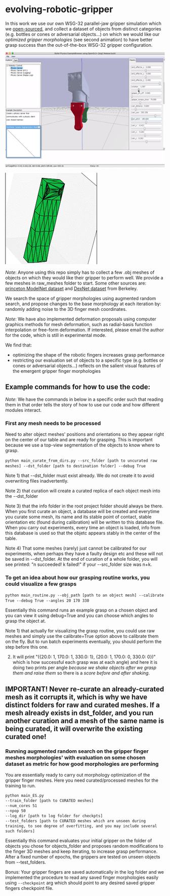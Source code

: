 # evolving-robotic-gripper

In this work we use our own WSG-32 parallel-jaw gripper simulation which we [open-sourced](https://github.com/jaks19/parallel_gripper_simulation_pybullet), and collect a dataset of objects from distinct categories (e.g. bottles or cones or adversarial objects...)  on which we would like our *optimized gripper morphologies* (see second animation) to have better grasp success than the out-of-the-box WSG-32 gripper configuration.

![GUI wrapper preview](https://github.com/jaks19/evolving-robotic-gripper/blob/master/gifs/gif_sim.gif)

![GUI wrapper preview](https://github.com/jaks19/evolving-robotic-gripper/blob/master/gifs/gif_optimizing.gif)

*Note*: Anyone using this repo simply has to collect a few .obj meshes of objects on which they would like their gripper to perform well. We provide a few meshes in raw_meshes folder to start.
Some other sources are: [princeton ModelNet dataset](https://modelnet.cs.princeton.edu/) and [DexNet dataset](https://berkeley.app.box.com/s/6mnb2bzi5zfa7qpwyn7uq5atb7vbztng_) from Berkeley.

We search the space of gripper morphologies using augmented random search, and propose changes to the base morphology at each iteration by: randomly adding noise to the 3D finger mesh coordinates. 

*Note*: We have also implemented deformation proposals using computer graphics methods for mesh deformation, such as radial-basis function interpolation or free-form deformation. If interested, please email the author for the code, which is still in experimental mode.

We find that: 
* optimizing the shape of the robotic fingers increases grasp performance
* restricting our evaluation set of objects to a specific type (e.g. bottles or cones or adversarial objects...) reflects on the salient visual features of the emergent gripper finger morphologies

## Example commands for how to use the code:
*Note*: We have the commands in below in a specific order such that reading them in that order tells the story of how to use our code and how different modules interact.

### First any mesh needs to be processed
Need to alter object meshes' positions and orientations so they appear right on the center of our table and are ready for grasping. This is important because we use a top-view segmentation of the objects to know where to grasp.

```python main_curate_from_dirs.py --src_folder [path to uncurated raw meshes] --dst_folder [path to destination folder] --debug True```

Note 1) that --dst_folder must exist already. We do not create it to avoid overwriting files inadvertently.

Note 2) that curation will create a curated replica of each object mesh into the --dst_folder

Note 3) that the info folder in the root project folder should always be there. When you first curate an object, a database will be created and everytime you curate some mesh, its name and its stable point of contact, stable orientation etc (found during calibration) will be written to this database file. When you carry out experiments, every time an object is loaded, info from this database is used so that the objetc appears stably in the center of the table.

Note 4) That some meshes (rarely) just cannot be calibrated for our experiments, when perhaps they have a faulty design etc and these will not be saved in --dst_folder. At the end of curation of a whole folder, you will see printed: "n succeeded! k failed!" if your --src_folder size was n+k.


### To get an idea about how our grasping routine works, you could visualize a few grasps
```python main_routine.py --obj_path [path to an object mesh] --calibrate True --debug True --angles 20 170 330```

Essentially this command runs an example grasp on a chosen object and you can view it using debug=True and you can choose which angles to grasp the object at.

Note 1) that actually for visualizing the grasp routine, you could use raw meshes and simply use the calibrate=True option above to calibrate them on the fly. But to run batch experiments eventually, you should perform the step before this one.

2) It will print "({20.0: 1, 170.0: 1, 330.0: 1}, {20.0: 1, 170.0: 0, 330.0: 0})" which is how successful each grasp was at each angle) and here it is doing two prints per angle *because we shake objects after we grasp them and raise them* so there is a *score before and after shaking*.

## IMPORTANT! Never re-curate an already-curated mesh as it corrupts it, which is why we have distinct folders for raw and curated meshes. If a mesh already exists in dst_folder, and you run another curation and a mesh of the same name is being curated, it will overwrite the existing curated one!

### Running augmented random search on the gripper finger meshes morphologies' with evaluation on some chosen dataset as metric for how good morphologies are performing

You are essentially ready to carry out morphology optimization of the gripper finger meshes. Here you need curated/processed meshes for the training to run.

```
python main_ES.py 
--train_folder [path to CURATED meshes] 
--num_cores 51 
--npop 50 
--log_dir [path to log folder for checkpts] 
--test_folders [path to CURATED meshes which are unseen during training, to see degree of overfitting, and you may include several such folders]
```

Essentially this command evaluates your initial gripper on the folder of objects you chose for objects_folder and proposes random modifications to the finger 3D meshes and keep iterating, to increase grasp performance. After a fixed number of epochs, the grippers are tested on unseen objects from --test_folders. 

Bonus: Your gripper fingers are saved automatically in the log folder and we implemented the procedure to read any saved finger morphologies easily using `--checkpoint` arg which should point to any desired saved gripper fingers checkpoint file.
